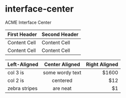 # interface-center
ACME Interface Center

| First Header  | Second Header |
| ------------- | ------------- |
| Content Cell  | Content Cell  |
| Content Cell  | Content Cell  |


| Left-Aligned  | Center Aligned  | Right Aligned |
| :------------ |:---------------:| -----:|
| col 3 is      | some wordy text | $1600 |
| col 2 is      | centered        |   $12 |
| zebra stripes | are neat        |    $1 |
